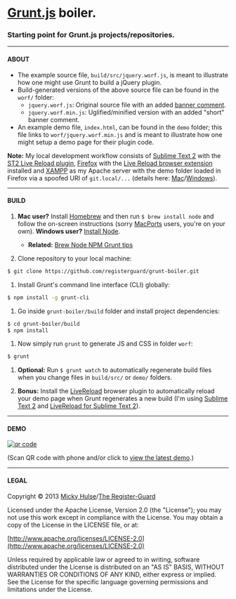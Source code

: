 # [Grunt.js](http://gruntjs.com/) boiler.

### Starting point for Grunt.js projects/repositories.

---

#### ABOUT

* The example source file, `build/src/jquery.worf.js`, is meant to illustrate how one might use Grunt to build a jQuery plugin.
* Build-generated versions of the above source file can be found in the `worf/` folder:
    * `jquery.worf.js`: Original source file with an added [banner comment](http://gruntjs.com/getting-started#an-example-gruntfile).
    * `jquery.worf.min.js`: Uglified/minified version with an added "short" banner comment.
* An example demo file, `index.html`, can be found in the `demo` folder; this file links to `worf/jquery.worf.min.js` and is meant to illustrate how one might setup a demo page for their plugin code.

**Note:** My local development workflow consists of [Sublime Text 2](http://www.sublimetext.com/) with the [ST2 Live Reload plugin](https://github.com/dz0ny/LiveReload-sublimetext2), [Firefox](http://www.mozilla.org/en-US/firefox/new/) with the [Live Reload browser extension](http://feedback.livereload.com/knowledgebase/articles/86242) installed and [XAMPP](http://www.apachefriends.org/en/xampp.html) as my Apache server with the demo folder loaded in Firefox via a spoofed URI of `git.local/...` (details here: [Mac](https://github.com/registerguard/registerguard.github.com/wiki/XAMPP%3A-Mac)/[Windows](https://github.com/registerguard/registerguard.github.com/wiki/XAMPP%3A-Windows)).

---

#### BUILD

1. **Mac user?** Install [Homebrew](http://mxcl.github.io/homebrew/) and then run `$ brew install node` and follow the on-screen instructions (sorry [MacPorts](http://www.macports.org/) users, you're on your own). **Windows user?** [Install Node](http://nodejs.org/download/).
    * **Related:** [Brew Node NPM Grunt tips](https://github.com/registerguard/registerguard.github.com/wiki/Brew-Node-NPM-Grunt-tips)

1. Clone repository to your local machine:  
```bash
$ git clone https://github.com/registerguard/grunt-boiler.git
```

1. Install Grunt's command line interface (CLI) globally:  
```bash
$ npm install -g grunt-cli
```

1. Go inside `grunt-boiler/build` folder and install project dependencies:  
```bash
$ cd grunt-boiler/build
$ npm install
```

1. Now simply run `grunt` to generate JS and CSS in folder `worf`:  
```bash
$ grunt
```

1. **Optional:** Run `$ grunt watch` to automatically regenerate build files when you change files in `build/src/` or `demo/` folders.

1. **Bonus:** Install the [LiveReload](http://feedback.livereload.com/knowledgebase/articles/86242) browser plugin to automatically reload your demo page when Grunt regenerates a new build (I'm using [Sublime Text 2](http://www.sublimetext.com/) and [LiveReload for Sublime Text 2](https://github.com/dz0ny/LiveReload-sublimetext2)).

---

#### DEMO

[![qr code](http://chart.apis.google.com/chart?cht=qr&chl=https://github.com/registerguard/repo/&chs=240x240)](http://registerguard.github.io/grunt-boiler/demo/)

(Scan QR code with phone and/or click to [view the latest demo](http://registerguard.github.io/grunt-boiler/demo/).)

---

#### LEGAL

Copyright &copy; 2013 [Micky Hulse](http://hulse.me)/[The Register-Guard](http://registerguard.com)

Licensed under the Apache License, Version 2.0 (the "License"); you may not use this work except in compliance with the License. You may obtain a copy of the License in the LICENSE file, or at:

[http://www.apache.org/licenses/LICENSE-2.0](http://www.apache.org/licenses/LICENSE-2.0)

Unless required by applicable law or agreed to in writing, software distributed under the License is distributed on an "AS IS" BASIS, WITHOUT WARRANTIES OR CONDITIONS OF ANY KIND, either express or implied. See the License for the specific language governing permissions and limitations under the License.
